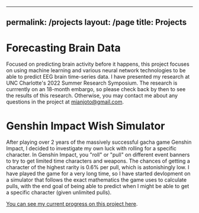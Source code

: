 ---
permalink: /projects
layout: /page
title: Projects
--

# Forecasting Brain Data
Focused on predicting brain activity before it happens, this project focuses on using machine learning and various neural network technologies to be able to predict EEG brain time-series data. I have presented my research at UNC Charlotte's 2022 Summer Research Symposium. The research is currrently on an 18-month embargo, so please check back by then to see the results of this research. Otherwise, you may contact me about any questions in the project at [mianjoto@gmail.com](mailto:mianjoto@gmail.com).

# Genshin Impact Wish Simulator
After playing over 2 years of the massively successful gacha game Genshin Impact, I decided to investigate my own luck with rolling for a specific character. In Genshin Impact, you "roll" or "pull" on different event banners to try to get limited time characters and weapons. The chances of getting a character of the highest rarity is 0.6% per pull, which is astonishingly low. I have played the game for a very long time, so I have started devlopment on a simulator that follows the exact mathematics the game uses to calculate pulls, with the end goal of being able to predict when I might be able to get a specific character (given unlimited pulls).

[You can see my current progress on this project here](https://github.com/mianjoto/Genshin-Wish-Simulator).
